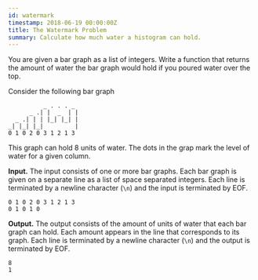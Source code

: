 ```yaml
---
id: watermark
timestamp: 2018-06-19 00:00:00Z
title: The Watermark Problem
summary: Calculate how much water a histogram can hold.
---
```


You are given a bar graph as a list of integers.  Write a function
that returns the amount of water the bar graph would hold if you
poured water over the top.

Consider the following bar graph

```asciidoc
          _ . . . _
      _ .| |  _  | |
  _ .| | | |_| |_| |
_| |_| |_|         |
0 1 0 2 0 3 1 2 1 3
```

This graph can hold 8 units of water.  The dots in the grap mark
the level of water for a given column.

**Input.**
The input consists of one or more bar graphs.  Each bar graph is given
on a separate line as a list of space separated integers.  Each line
is terminated by a newline character (`\n`) and the input is
terminated by EOF.

```asciidoc
0 1 0 2 0 3 1 2 1 3
0 1 0 1 0
```

**Output.**
The output consists of the amount of units of water that each bar
graph can hold.  Each amount appears in the line that corresponds to
its graph.  Each line is terminated by a newline character (`\n`) and
the output is terminated by EOF.

```asciidoc
8
1
```
